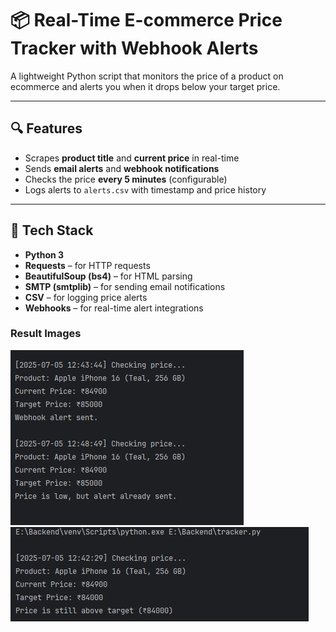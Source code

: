 # 📦 Real-Time E-commerce Price Tracker with Webhook Alerts

A lightweight Python script that monitors the price of a product on ecommerce and alerts you when it drops below your target price.

---
## 🔍 Features

-  Scrapes **product title** and **current price** in real-time  
-  Sends **email alerts** and **webhook notifications**  
-  Checks the price **every 5 minutes** (configurable)  
-  Logs alerts to `alerts.csv` with timestamp and price history  

---

## 🔧 Tech Stack

- **Python 3**
- **Requests** – for HTTP requests  
- **BeautifulSoup (bs4)** – for HTML parsing  
- **SMTP (smtplib)** – for sending email notifications  
- **CSV** – for logging price alerts  
- **Webhooks** – for real-time alert integrations


### Result Images

![Result 1](output/res1.png)
![Result 2](output/res2.png)
